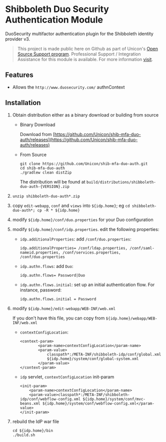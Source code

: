 # Shibboleth Duo Security Authentication Module

DuoSecurity multifactor authentication plugin for the Shibboleth identity provider v3.

> This project is made public here on Github as part of Unicon's [Open Source Support program](https://unicon.net/opensource).
Professional Support / Integration Assistance for this module is available. For more information [visit](https://unicon.net/opensource/shibboleth).

## Features

* Allows the `http://www.duosecurity.com/` authnContext

## Installation

1. Obtain distribution either as a binary download or building from source
    * Binary Download

        Download from [https://github.com/Unicon/shib-mfa-duo-auth/releases](https://github.com/Unicon/shib-mfa-duo-auth/releases)

    * From Source

        ```
        git clone https://github.com/Unicon/shib-mfa-duo-auth.git
        cd shib-mfa-duo-auth
        ./gradlew clean distZip
        ```

        The distribution will be found at `build/distributions/shibboleth-duo-auth-{VERSION}.zip`
1. `unzip shibboleth-duo-auth*.zip`
1. copy `edit-webapp`, `conf` and `views` into `${idp.home}`; eg `cd shibboleth-duo-auth*; cp -R * ${idp.home}`
1. modify `${idp.home}/conf/duo.properties` for your Duo configuration
1. modify `${idp.home}/conf/idp.properties`. edit the following properties:
    * `idp.additionalProperties`: add `/conf/duo.properties`:

        ```
        idp.additionalProperties= /conf/ldap.properties, /conf/saml-nameid.properties, /conf/services.properties, /conf/duo.properties
        ```

    * `idp.authn.flows`: add `Duo`:

        ```
        idp.authn.flows= Password|Duo
        ```

    * `idp.authn.flows.initial`: set up an initial authentication flow. For instance, password:

        ```
        idp.authn.flows.initial = Password
        ```

1. modify `${idp.home}/edit-webapp/WEB-INF/web.xml`

    If you don't have this file, you can copy from `${idp.home}/webapp/WEB-INF/web.xml`

    * `contextConfigLocation`:

        ```
        <context-param>
                <param-name>contextConfigLocation</param-name>
                <param-value>
                    classpath*:/META-INF/shibboleth-idp/conf/global.xml
                    ${idp.home}/system/conf/global-system.xml
                </param-value>
        </context-param>
        ```

    * `idp` servlet, `contextConfigLocation` init-param

        ```
        <init-param>
            <param-name>contextConfigLocation</param-name>
            <param-value>classpath*:/META-INF/shibboleth-idp/conf/webflow-config.xml ${idp.home}/system/conf/mvc-beans.xml ${idp.home}/system/conf/webflow-config.xml</param-value>
        </init-param>
        ```

1. rebuild the IdP war file

    ```
    cd ${idp.home}/bin
    ./build.sh
    ```
